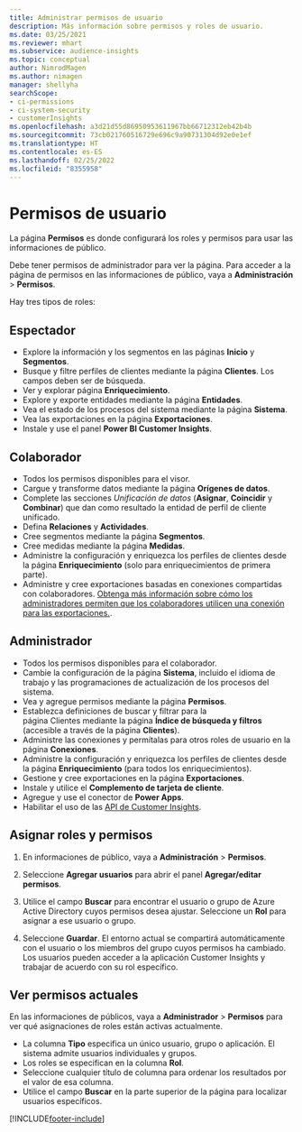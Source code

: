 ```yaml
---
title: Administrar permisos de usuario
description: Más información sobre permisos y roles de usuario.
ms.date: 03/25/2021
ms.reviewer: mhart
ms.subservice: audience-insights
ms.topic: conceptual
author: NimrodMagen
ms.author: nimagen
manager: shellyha
searchScope:
- ci-permissions
- ci-system-security
- customerInsights
ms.openlocfilehash: a3d21d55d86950953611967bb66712312eb42b4b
ms.sourcegitcommit: 73cb021760516729e696c9a90731304d92e0e1ef
ms.translationtype: HT
ms.contentlocale: es-ES
ms.lasthandoff: 02/25/2022
ms.locfileid: "8355958"
---
```

# <a name="user-permissions"></a>Permisos de usuario

La página **Permisos** es donde configurará los roles y permisos para usar las informaciones de público.

Debe tener permisos de administrador para ver la página. Para acceder a la página de permisos en las informaciones de público, vaya a **Administración** > **Permisos**.

Hay tres tipos de roles:

## <a name="viewer"></a>Espectador

- Explore la información y los segmentos en las páginas **Inicio** y **Segmentos**.
- Busque y filtre perfiles de clientes mediante la página **Clientes**. Los campos deben ser de búsqueda.
- Ver y explorar página **Enriquecimiento**.
- Explore y exporte entidades mediante la página **Entidades**.
- Vea el estado de los procesos del sistema mediante la página **Sistema**.
- Vea las exportaciones en la página **Exportaciones**.
- Instale y use el panel **Power BI Customer Insights**.

## <a name="contributor"></a>Colaborador

- Todos los permisos disponibles para el visor.
- Cargue y transforme datos mediante la página **Orígenes de datos**.
- Complete las secciones *Unificación de datos* (**Asignar**, **Coincidir** y **Combinar**) que dan como resultado la entidad de perfil de cliente unificado.
- Defina **Relaciones** y **Actividades**.
- Cree segmentos mediante la página **Segmentos**.
- Cree medidas mediante la página **Medidas**.
- Administre la configuración y enriquezca los perfiles de clientes desde la página **Enriquecimiento** (solo para enriquecimientos de primera parte).
- Administre y cree exportaciones basadas en conexiones compartidas con colaboradores. [Obtenga más información sobre cómo los administradores permiten que los colaboradores utilicen una conexión para las exportaciones.](connections.md#allow-contributors-to-use-a-connection-for-exports).

## <a name="administrator"></a>Administrador

- Todos los permisos disponibles para el colaborador.
- Cambie la configuración de la página **Sistema**, incluido el idioma de trabajo y las programaciones de actualización de los procesos del sistema.
- Vea y agregue permisos mediante la página **Permisos**.
- Establezca definiciones de buscar y filtrar para la página Clientes mediante la página **Índice de búsqueda y filtros** (accesible a través de la página **Clientes**).
- Administre las conexiones y permítalas para otros roles de usuario en la página **Conexiones**.
- Administre la configuración y enriquezca los perfiles de clientes desde la página **Enriquecimiento** (para todos los enriquecimientos).
- Gestione y cree exportaciones en la página **Exportaciones**.
- Instale y utilice el **Complemento de tarjeta de cliente**.
- Agregue y use el conector de **Power Apps**.
- Habilitar el uso de las [API de Customer Insights](apis.md).

## <a name="assign-roles-and-permissions"></a>Asignar roles y permisos

1. En informaciones de público, vaya a **Administración** > **Permisos**.

1. Seleccione **Agregar usuarios** para abrir el panel **Agregar/editar permisos**.

1. Utilice el campo **Buscar** para encontrar el usuario o grupo de Azure Active Directory cuyos permisos desea ajustar. Seleccione un **Rol** para asignar a ese usuario o grupo.

1. Seleccione **Guardar**. El entorno actual se compartirá automáticamente con el usuario o los miembros del grupo cuyos permisos ha cambiado. Los usuarios pueden acceder a la aplicación Customer Insights y trabajar de acuerdo con su rol específico.

## <a name="view-current-permissions"></a>Ver permisos actuales

En las informaciones de públicos, vaya a **Administrador** > **Permisos** para ver qué asignaciones de roles están activas actualmente.

- La columna **Tipo** especifica un único usuario, grupo o aplicación. El sistema admite usuarios individuales y grupos.
- Los roles se especifican en la columna **Rol**.
- Seleccione cualquier título de columna para ordenar los resultados por el valor de esa columna.
- Utilice el campo **Buscar** en la parte superior de la página para localizar usuarios específicos.


[!INCLUDE[footer-include](../includes/footer-banner.md)]
